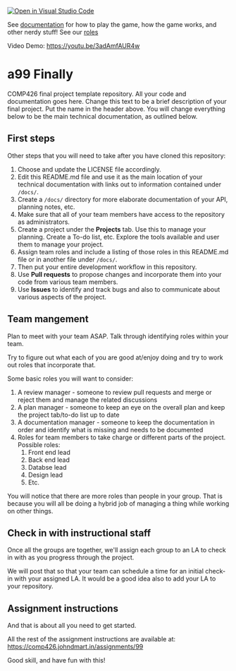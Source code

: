 [![Open in Visual Studio Code](https://classroom.github.com/assets/open-in-vscode-f059dc9a6f8d3a56e377f745f24479a46679e63a5d9fe6f495e02850cd0d8118.svg)](https://classroom.github.com/online_ide?assignment_repo_id=6339644&assignment_repo_type=AssignmentRepo)

See [documentation](docs/documentation.txt) for how to play the game, how the game works, and other nerdy stuff!
See our [roles](docs/roles.txt)

Video Demo: https://youtu.be/3adAmfAUR4w


# a99 Finally

COMP426 final project template repository. All your code and documentation goes here. Change this text to be a brief description of your final project. Put the name in the header above. You will change everything below to be the main technical documentation, as outlined below.

## First steps

Other steps that you will need to take after you have cloned this repository:

1. Choose and update the LICENSE file accordingly. 
2. Edit this README.md file and use it as the main location of your technical documentation with links out to information contained under `/docs/`.
3. Create a `/docs/` directory for more elaborate documentation of your API, planning notes, etc.
4. Make sure that all of your team members have access to the repository as administrators.
5. Create a project under the **Projects** tab. Use this to manage your planning. Create a To-do list, etc. Explore the tools available and user them to manage your project.
7. Assign team roles and include a listing of those roles in this README.md file or in another file under `/docs/`.
8. Then put your entire development workflow in this repository.
9. Use **Pull requests** to propose changes and incorporate them into your code from various team members. 
10. Use **Issues** to identify and track bugs and also to communicate about various aspects of the project.

## Team mangement

Plan to meet with your team ASAP.
Talk through identifying roles within your team.

Try to figure out what each of you are good at/enjoy doing and try to work out roles that incorporate that.

Some basic roles you will want to consider:

1. A review manager - someone to review pull requests and merge or reject them and manage the related discussions
2. A plan manager - someone to keep an eye on the overall plan and keep the project tab/to-do list up to date
3. A documentation manager - someone to keep the documentation in order and identify what is missing and needs to be documented
4. Roles for team members to take charge or different parts of the project. Possible roles:
    1. Front end lead
    2. Back end lead
    3. Databse lead
    4. Design lead
    5. Etc.

You will notice that there are more roles than people in your group.
That is because you will all be doing a hybrid job of managing a thing while working on other things.

## Check in with instructional staff

Once all the groups are together, we'll assign each group to an LA to check in with as you progress through the project.

We will post that so that your team can schedule a time for an initial check-in with your assigned LA. It would be a good idea also to add your LA to your repository.

## Assignment instructions

And that is about all you need to get started.

All the rest of the assignment instructions are available at: https://comp426.johndmart.in/assignments/99

Good skill, and have fun with this!
